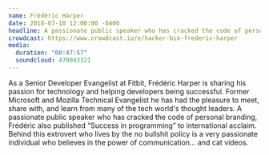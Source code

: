 ```yaml
---
name: Frédéric Harper
date: 2018-07-10 12:00:00 -0400
headline: A passionate public speaker who has cracked the code of personal branding, Frédéric also published _"Success in programming"_ to international acclaim
crowdcast: https://www.crowdcast.io/e/hacker-bio-frederic-harper
media:
  duration: "00:47:57"
  soundcloud: 470043321
---
```


As a Senior Developer Evangelist at Fitbit, Frédéric Harper is sharing his passion for technology and helping developers being successful. Former Microsoft and Mozilla Technical Evangelist he has had the pleasure to meet, share with, and learn from many of the tech world's thought leaders. A passionate public speaker who has cracked the code of personal branding, Frédéric also published “Success in programming” to international acclaim. Behind this extrovert who lives by the no bullshit policy is a very passionate individual who believes in the power of communication... and cat videos.
